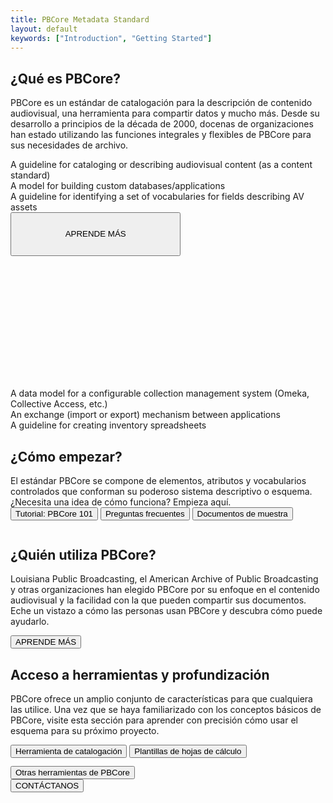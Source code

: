 ```yaml
---
title: PBCore Metadata Standard
layout: default
keywords: ["Introduction", "Getting Started"]
---
```

<section id="what-is-pbcore" class="">
  <h2 class="blue title">¿Qué es PBCore?</h2>
  <p class="index-text">PBCore es un estándar de catalogación para la descripción de contenido audiovisual, una herramienta para compartir datos y mucho más. Desde su desarrollo a principios de la década de 2000, docenas de organizaciones han estado utilizando las funciones integrales y flexibles de PBCore para sus necesidades de archivo.</p>

  <div class="row">
    <div class="col-md-1 icon-col">
      <span data-toggle="tooltip" data-placement="bottom" title="A guideline for cataloging or describing audiovisual content (as a content standard)" class="big-icon tooltip-parent cataloging">
        <div class="tooltip-arrow hidden">
          <div class="tooltip-interior">
            A guideline for cataloging or describing audiovisual content (as a content standard)
          </div>
        </div>
      </span>
    </div>
    <div class="col-md-1 icon-col" >
      <span data-toggle="tooltip" data-placement="bottom" title="A model for building custom databases/applications" class="big-icon tooltip-parent databases">
        <div class="tooltip-arrow hidden">
          <div class="tooltip-interior">
            A model for building custom databases/applications
          </div>
        </div>
      </span>
    </div>
    <div class="col-md-1 icon-col" >
      <span data-toggle="tooltip" data-placement="bottom" title="A guideline for identifying a set of vocabularies for fields describing AV assets" class="big-icon tooltip-parent vocabularies">
        <div class="tooltip-arrow hidden">
          <div class="tooltip-interior">
            A guideline for identifying a set of vocabularies for fields describing AV assets
          </div>
        </div>        
      </span>
    </div>
    <div class="col-md-2">
      <a href="{{ site.url }}/what-is-pbcore"><button class="pb-button pb-button-learn" style="padding:5% 17% 5% 17%;">APRENDE MÁS</button></a>
    </div>
    <div class="col-md-1 icon-col" >
      <span data-toggle="tooltip" data-placement="bottom" title="A data model for a configurable collection management system (Omeka, Collective Access, etc.) " class="big-icon tooltip-parent collection_management">
        <div class="tooltip-arrow hidden" style="padding-top: 42%;">
          <div class="tooltip-interior">
            A data model for a configurable collection management system (Omeka, Collective Access, etc.)
          </div>
        </div>
      </span>
    </div>
    <div class="col-md-1 icon-col" >
      <span data-toggle="tooltip" data-placement="bottom" title="An exchange (import or export) mechanism between applications" class="big-icon tooltip-parent exchange">
        <div class="tooltip-arrow hidden">
          <div class="tooltip-interior">
            An exchange (import or export) mechanism between applications
          </div>
        </div>        
      </span>
    </div>
    <div class="col-md-1 icon-col" >
      <span data-toggle="tooltip" data-placement="bottom" title="A guideline for creating inventory spreadsheets" class="big-icon tooltip-parent spreadsheets">
        <div class="tooltip-arrow hidden">
          <div class="tooltip-interior">
            A guideline for creating inventory spreadsheets
          </div>
        </div>
      </span>
    </div>
  </div>
</section>

<section id="getting-started" class="blue-back">
  <div class="row">
    <div class="col-md-12">
      <h2 class="med-title bold">¿Cómo empezar?</h2>
    </div>
  </div>

  <div class="row">
    <div class="col-md-8 bold index-text">
      El estándar PBCore se compone de elementos, atributos y vocabularios controlados que conforman su poderoso sistema descriptivo o esquema. ¿Necesita una idea de cómo funciona? Empieza aquí.
    </div>
    <div class="col-md-4">
      <a href="{{ site.url }}/tutorials"><button class="pb-button pb-button-getting" style="margin-bottom: 1em;">Tutorial: PBCore 101</button></a>
      <a href="{{ site.url }}/faqs"><button class="pb-button pb-button-getting" style="margin-bottom: 1em;">Preguntas frecuentes</button></a>
      <a href="{{ site.url}}/sample-records"><button class="pb-button pb-button-getting">Documentos de muestra</button></a>
    </div>
  </div>

</section>
<section id="who-uses-pbcore" class="dark-grey">
  <h2 class="title red" style="font-weight: light!important;">¿Quién utiliza PBCore?</h2>
  <p class="index-text">Louisiana Public Broadcasting, el American Archive of Public Broadcasting y otras organizaciones han elegido PBCore por su enfoque en el contenido audiovisual y la facilidad con la que pueden compartir sus documentos. Eche un vistazo a cómo las personas usan PBCore y descubra cómo puede ayudarlo.</p>
  <a href="{{ site.url }}/pbcore-users"><button class="pb-button pb-button-who">APRENDE MÁS</button></a>
</section>
<section id="accessing-tools" class="grey-back">
  <h2 class="red med-title bold">Acceso a herramientas y profundización</h2>

  <div class="row">
    <div class="col-md-8">
      <p class="bold index-text">PBCore ofrece un amplio conjunto de características para que cualquiera las utilice. Una vez que se haya familiarizado con los conceptos básicos de PBCore, visite esta sección para aprender con precisión cómo usar el esquema para su próximo proyecto.</p>
    </div>
    <div class="col-md-4">
      <a href="{{ site.url }}/cataloging-tool"><button class="pb-button pb-button-tools" style="margin-bottom: 1em;">Herramienta de catalogación</button></a>
      <a href="{{ site.url }}/spreadsheet-templates"><button class="pb-button pb-button-tools" style="margin-bottom: 1em;">Plantillas de hojas de cálculo</button></a>
      <a href="{{ site.url}}/external-tools-and-integrations"><button class="pb-button pb-button-tools">Otras herramientas de PBCore</button></a>
    </div>
  </div>
</section>

<section>
  <a href="{{ site.url }}/contact"><button class="pb-button pb-button-learn">CONTÁCTANOS</button></a>
</section>
